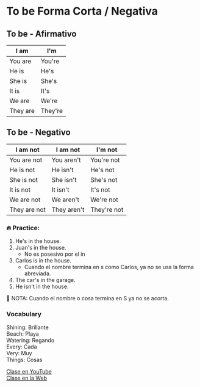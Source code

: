 # To be Forma Corta / Negativa

## To be - Afirmativo

|I am    | I'm      |  
|--------|----------|
|You are |You're    |
|He is   |He's      |  
|She is  |She's     |
|It is   |It's      |
|We are  |We're     |
|They are|They're   |

## To be - Negativo

|I am not     |I am not   |I'm not     |
|-------------|-----------|------------|
|You are not  |You aren't | You're not  |
|He is not    |He isn't   | He's not   |
|She is not   |She isn't  | She's not  |
|It is not    |It isn't   | It's not   |
|We are not   |We aren't  | We're not  |
|They are not |They aren't| They're not|


### 🔥 Practice:

1. He's in the house.
2. Juan's in the house. 
	- No es posesivo por el in
3. Carlos is in the house. 
	- Cuando el nombre termina en s como Carlos, ya no se usa la forma abreviada. 
4. The car's in the garage.
5. He isn't in the house.

📌 NOTA: Cuando el nombre o cosa termina en S ya no se acorta.

### Vocabulary
Shining: Brillante  
Beach: Playa  
Watering: Regando  
Every: Cada  
Very: Muy  
Things: Cosas  

[Clase en YouTube](https://www.youtube.com/watch?v=dN6GVwqkaWc&list=PLgrNDDl9MxYmUmf19zPiljdg8FKIRmP78&index=6)    
[Clase en la Web](https://www.pacho8a.com/ingl%C3%A9s/curso-ingl%C3%A9s-desde-cero/lecci%C3%B3n-6/)